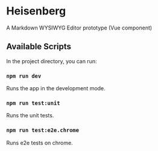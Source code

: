 # Heisenberg

A Markdown WYSIWYG Editor prototype (Vue component)

## Available Scripts

In the project directory, you can run:

### `npm run dev`

Runs the app in the development mode.

### `npm run test:unit`

Runs the unit tests.

### `npm run test:e2e.chrome`

Runs e2e tests on chrome.

